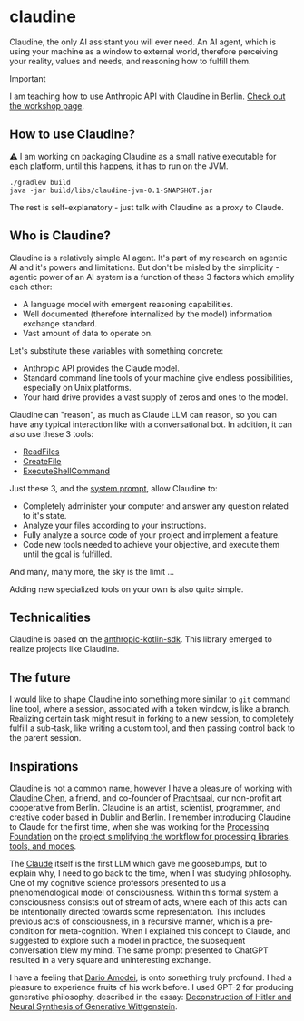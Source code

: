 # claudine

Claudine, the only AI assistant you will ever need. An AI agent, which is using your machine
as a window to external world, therefore perceiving your reality, values and needs, and reasoning
how to fulfill them.

> [!IMPORTANT]
> I am teaching how to use Anthropic API with Claudine in Berlin. 
> [Check out the workshop page](https://xemantic.com/workshops/2024/agentic-ai-for-artists-2024-10-26/).

## How to use Claudine?

:warning: I am working on packaging Claudine as a small native executable for each platform,
until this happens, it has to run on the JVM.

```shell
./gradlew build
java -jar build/libs/claudine-jvm-0.1-SNAPSHOT.jar
```

The rest is self-explanatory - just talk with Claudine as a proxy to Claude.

## Who is Claudine?

Claudine is a relatively simple AI agent. It's part of my research on agentic AI and it's powers
and limitations. But don't be misled by the simplicity - agentic
power of an AI system is a function of these 3 factors which amplify each other:

* A language model with emergent reasoning capabilities.
* Well documented (therefore internalized by the model) information exchange standard.
* Vast amount of data to operate on.

Let's substitute these variables with something concrete:

* Anthropic API provides the Claude model.
* Standard command line tools of your machine give endless possibilities, especially on Unix platforms.
* Your hard drive provides a vast supply of zeros and ones to the model.

Claudine can "reason", as much as Claude LLM can reason, so you can have any typical interaction
like with a conversational bot. In addition, it can also use these 3 tools:

* [ReadFiles](src/jvmAndPosixMain/kotlin/tool/ReadFiles.kt)
* [CreateFile](src/jvmAndPosixMain/kotlin/tool/CreateFile.kt)
* [ExecuteShellCommand](src/jvmAndPosixMain/kotlin/tool/ExecuteShellCommand.kt)

Just these 3, and the
[system prompt](src/jvmAndPosixMain/kotlin/ClaudineCliSystemPrompt.kt), allow Claudine to:

* Completely administer your computer and answer any question related to it's state.
* Analyze your files according to your instructions.
* Fully analyze a source code of your project and implement a feature.
* Code new tools needed to achieve your objective, and execute them until the goal is fulfilled.

And many, many more, the sky is the limit ...

Adding new specialized tools on your own is also quite simple. 

## Technicalities

Claudine is based on the
[anthropic-kotlin-sdk](https://github.com/xemantic/anthropic-sdk-kotlin).
This library emerged to realize projects like Claudine.

## The future

I would like to shape Claudine into something more similar to `git` command
line tool, where a session, associated with a token window, is like a branch.
Realizing certain task might result in forking to a new session, to completely
fulfill a sub-task, like writing a custom tool, and then passing control
back to the parent session.

## Inspirations

Claudine is not a common name, however I have a pleasure of working with
[Claudine Chen](https://mingness.github.io/), a friend, and co-founder of
[Prachtsaal](https://prachtsaal.berlin/), our non-profit art cooperative from Berlin.
Claudine is an artist, scientist, programmer, and creative coder based
in Dublin and Berlin. I remember introducing Claudine to Claude for the first time,
when she was working for the [Processing Foundation](https://processingfoundation.org/)
on  the
[project simplifying the workflow for processing libraries, tools, and modes](https://processingfoundation.org/grants/pr05-grantees).

The [Claude](https://claude.ai/) itself is the first LLM which gave me goosebumps,
but to explain why, I need to go back to the time, when I was studying philosophy.
One of my cognitive science professors presented to us a phenomenological model
of consciousness. Within this formal system a consciousness consists out of
stream of acts, where each of this acts can be intentionally directed towards some
representation. This includes previous acts of consciousness, in a recursive manner,
which is a pre-condition for meta-cognition. When I explained this concept to Claude,
and suggested to explore such a model in practice, the subsequent conversation blew my mind.
The same prompt presented to ChatGPT resulted in a very square and uninteresting exchange.

I have a feeling that [Dario Amodei](https://darioamodei.com/machines-of-loving-grace),
is onto something truly profound. I had a pleasure to experience fruits of his work
before. I used GPT-2 for producing generative philosophy, described in the essay:
[Deconstruction of Hitler and Neural Synthesis of Generative Wittgenstein](https://medium.com/@kazikpogoda/deconstruction-of-hitler-neural-synthesis-of-generative-wittgenstein-3682484a7669?source=friends_link&sk=369f1512ec89948e346ce0f814784118).

